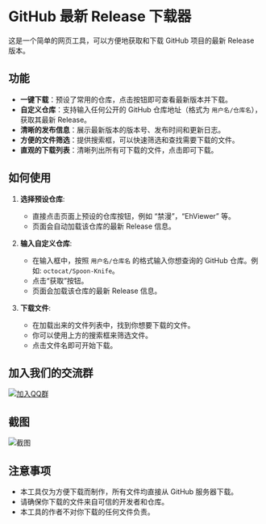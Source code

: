 # GitHub 最新 Release 下载器

这是一个简单的网页工具，可以方便地获取和下载 GitHub 项目的最新 Release 版本。

## 功能

* **一键下载**：预设了常用的仓库，点击按钮即可查看最新版本并下载。
* **自定义仓库**：支持输入任何公开的 GitHub 仓库地址（格式为 `用户名/仓库名`），获取其最新 Release。
* **清晰的发布信息**：展示最新版本的版本号、发布时间和更新日志。
* **方便的文件筛选**：提供搜索框，可以快速筛选和查找需要下载的文件。
* **直观的下载列表**：清晰列出所有可下载的文件，点击即可下载。

## 如何使用

1.  **选择预设仓库**:
    * 直接点击页面上预设的仓库按钮，例如 “禁漫”，“EhViewer” 等。
    * 页面会自动加载该仓库的最新 Release 信息。

2.  **输入自定义仓库**:
    * 在输入框中，按照 `用户名/仓库名` 的格式输入你想查询的 GitHub 仓库。例如: `octocat/Spoon-Knife`。
    * 点击“获取”按钮。
    * 页面会加载该仓库的最新 Release 信息。

3.  **下载文件**:
    * 在加载出来的文件列表中，找到你想要下载的文件。
    * 你可以使用上方的搜索框来筛选文件。
    * 点击文件名即可开始下载。

## 加入我们的交流群

<a href="https://qm.qq.com/cgi-bin/qm/qr?k=8RSIIQ7Nb5x9ZsAX_r5fd6qNVYC3RkEZ&jump_from=webapi&authKey=n4nN5cC6tJ7PBr1vVQG4XZon7dynMUyhWfbVAcCu2slbUQv+QUnjmaoNIvRaaqaJ" target="_blank">
  <img src="https://img.shields.io/badge/QQ%E7%BE%A4-点击加入-blue" alt="加入QQ群">
</a>

## 截图

![截图](https://hfugghg.github.io/GitHub_Release_Download/screenshot.png)

## 注意事项

* 本工具仅为方便下载而制作，所有文件均直接从 GitHub 服务器下载。
* 请确保你下载的文件来自可信的开发者和仓库。
* 本工具的作者不对你下载的任何文件负责。
